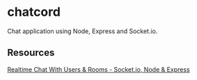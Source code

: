 # chatcord
Chat application using Node, Express and Socket.io.

## Resources
[Realtime Chat With Users & Rooms - Socket.io, Node & Express](https://www.youtube.com/watch?v=jD7FnbI76Hg)